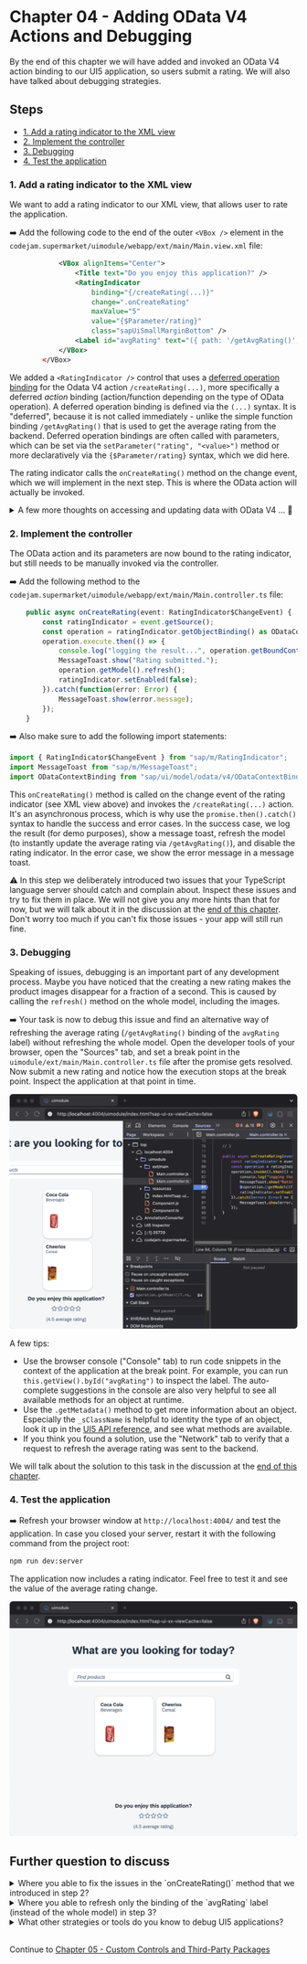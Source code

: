 # Chapter 04 - Adding OData V4 Actions and Debugging

By the end of this chapter we will have added and invoked an OData V4 action binding to our UI5 application, so users submit a rating. We will also have talked about debugging strategies.

## Steps

- [1. Add a rating indicator to the XML view](#1-add-a-rating-indicator-to-the-xml-view)<br>
- [2. Implement the controller](#2-implement-the-controller)<br>
- [3. Debugging](#3-debugging)<br>
- [4. Test the application](#4-test-the-application)<br>

### 1. Add a rating indicator to the XML view

We want to add a rating indicator to our XML view, that allows user to rate the application.

➡️ Add the following code to the end of the outer `<VBox />` element in the `codejam.supermarket/uimodule/webapp/ext/main/Main.view.xml` file:

```xml
			<VBox alignItems="Center">
				<Title text="Do you enjoy this application?" />
				<RatingIndicator
					binding="{/createRating(...)}"
					change=".onCreateRating"
					maxValue="5"
					value="{$Parameter/rating}"
					class="sapUiSmallMarginBottom" />
				<Label id="avgRating" text="({ path: '/getAvgRating()', type: 'sap.ui.model.odata.type.Decimal' } average rating)" />
			</VBox>
		</VBox>
```

We added a `<RatingIndicator />` control that uses a [deferred operation binding](https://ui5.sap.com/#/topic/b54f7895b7594c61a83fa7257fa9d13f) for the Odata V4 action `/createRating(...)`, more specifically a deferred *action* binding (action/function depending on the type of OData operation). A deferred operation binding is defined via the `(...)` syntax. It is "deferred", because it is not called immediately - unlike the simple function binding `/getAvgRating()` that is used to get the average rating from the backend. Deferred operation bindings are often called with parameters, which can be set via the `setParameter("rating", "<value>")` method or more declaratively via the `{$Parameter/rating}` syntax, which we did here.

The rating indicator calls the `onCreateRating()` method on the change event, which we will implement in the next step. This is where the OData action will actually be invoked.

<details>
<summary>A few more thoughts on accessing and updating data with OData V4 ... 💬</summary>

<br>

> The [OData V4 model](https://ui5.sap.com/#/api/sap.ui.model.odata.v4.ODataModel) in UI5 does ***not*** allow for direct (or "manual") data model access or manipulation via the `getProperty()` or `setProperty()` methods - unlike the [OData V2 model](https://ui5.sap.com/#/api/sap.ui.model.odata.v2.ODataModel%23methods/Summary) or [JSON model](https://ui5.sap.com/#/api/sap.ui.model.json.JSONModel). Instead, the context API ([ODataContextBinding](https://ui5.sap.com/#/api/sap.ui.model.odata.v4.ODataContextBinding)) plays the most central role and is used to access and manipulate data. It is therefore considered a best practice to use bindings whenever possible. Data model properties (a path in the model) are bound to control properties, which means that changes to the control and therefore the data model (two-way binding) then also automatically update the backend. Simple function bindings or deferred operation bindings like shown above are used to manipulate data (never do "manual" calculations on the client side). This approach requires the backend to be closely aligned with what the client (the UI5 app) wants to do and provide the corresponding actions and functions.
>
> You can read more about the differences between OData V2 and OData V4 in the [UI5 documentation](https://ui5.sap.com/#/topic/abd4d7c7548d4c29ab8364d3904a6d74).

</details>

### 2. Implement the controller

The OData action and its parameters are now bound to the rating indicator, but still needs to be manually invoked via the controller.

➡️ Add the following method to the `codejam.supermarket/uimodule/webapp/ext/main/Main.controller.ts` file:

```typescript
	public async onCreateRating(event: RatingIndicator$ChangeEvent) {
		const ratingIndicator = event.getSource();
		const operation = ratingIndicator.getObjectBinding() as ODataContextBinding;
		operation.execute.then(() => {
			console.log("logging the result...", operation.getBoundContext().getObject());
			MessageToast.show("Rating submitted.");
			operation.getModel().refresh();
			ratingIndicator.setEnabled(false);
		}).catch(function(error: Error) {
			MessageToast.show(error.message);
		});
	}
```

➡️ Also make sure to add the following import statements:

```typescript
import { RatingIndicator$ChangeEvent } from "sap/m/RatingIndicator";
import MessageToast from "sap/m/MessageToast";
import ODataContextBinding from "sap/ui/model/odata/v4/ODataContextBinding";
```

This `onCreateRating()` method is called on the change event of the rating indicator (see XML view above) and invokes the `/createRating(...)` action. It's an asynchronous process, which is why use the `promise.then().catch()` syntax to handle the success and error cases. In the success case, we log the result (for demo purposes), show a message toast, refresh the model (to instantly update the average rating via `/getAvgRating()`), and disable the rating indicator. In the error case, we show the error message in a message toast.

⚠️ In this step we deliberately introduced two issues that your TypeScript language server should catch and complain about. Inspect these issues and try to fix them in place. We will not give you any more hints than that for now, but we will talk about it in the discussion at the [end of this chapter](#further-question-to-discuss). Don't worry too much if you can't fix those issues - your app will still run fine.

### 3. Debugging

Speaking of issues, debugging is an important part of any development process. Maybe you have noticed that the creating a new rating makes the product images disappear for a fraction of a second. This is caused by calling the `refresh()` method on the whole model, including the images.

➡️ Your task is now to debug this issue and find an alternative way of refreshing the average rating (`/getAvgRating()` binding of the `avgRating` label) without refreshing the whole model. Open the developer tools of your browser, open the "Sources" tab, and set a break point in the `uimodule/ext/main/Main.controller.ts` file after the promise gets resolved. Now submit a new rating and notice how the execution stops at the break point. Inspect the application at that point in time.

![breakpoint](./breakpoint.png)

A few tips:
- Use the browser console ("Console" tab) to run code snippets in the context of the application at the break point. For example, you can run `this.getView().byId("avgRating")` to inspect the label. The auto-complete suggestions in the console are also very helpful to see all available methods for an object at runtime.
- Use the `.getMetadata()` method to get more information about an object. Especially the `_sClassName` is helpful to identity the type of an object, look it up in the [UI5 API reference](https://ui5.sap.com/#/api), and see what methods are available.
- If you think you found a solution, use the "Network" tab to verify that a request to refresh the average rating was sent to the backend.

We will talk about the solution to this task in the discussion at the [end of this chapter](#further-question-to-discuss).

### 4. Test the application

➡️ Refresh your browser window at `http://localhost:4004/` and test the application. In case you closed your server, restart it with the following command from the project root:

```bash
npm run dev:server
```

The application now includes a rating indicator. Feel free to test it and see the value of the average rating change.

![application](./application.png)

## Further question to discuss

<details>
<summary>Where you able to fix the issues in the `onCreateRating()` method that we introduced in step 2?</summary>

<br>

> The TS language server complained that the `execute` method of the `ODataBindingContext` is deprecated. Replace it with `invoke()` to fix this. This is a great example of how TS provides a comprehensive experience that feels like the documentation is built into your IDE.
>
> The TS language server also complained that the return value of `operation.getModel()` might possibly be null - potentially resulting in an ugly error when calling `refresh()` on it. You can fix this by using the optional chaining operator `?.`: `operation.getModel()?.refresh()`. This way, `refresh()` will only be called if `getModel()` returns a non-null value. This is a great example of how TS helps you to write more robust code and avoid runtime errors.

</details>

<details>
<summary>Where you able to refresh only the binding of the `avgRating` label (instead of the whole model) in step 3?</summary>

<br>

> The solution is to first use `label.getBinding("text")` to get the composite binding of the label, then use `compositeBinding.getBindings()` to get all property bindings of the composite binding, and finally call `refresh()` on the first binding of the array, which is the `/getAvgRating` function binding. This way, only the average rating is refreshed without affecting the product images. It's not rocket science, but quite the task to work out yourself.
> ```typescript
>   public async onCreateRating(event: RatingIndicator$ChangeEvent) {
>       const ratingIndicator = event.getSource();
>       const operation = ratingIndicator.getObjectBinding() as ODataContextBinding;
>       operation.invoke().then(() => {
>           console.log("logging the result...", operation.getBoundContext().getObject());
>           MessageToast.show("Rating submitted.");
>           const label = this.getView()?.byId("avgRating") as Label
>           const compositeBindings = label.getBinding("text") as CompositeBinding
>           compositeBindings.getBindings()[0].refresh()
>           ratingIndicator.setEnabled(false);
>       }).catch((error: Error) => {
>           MessageToast.show(error.message);
>       });
>   }
>```

</details>

<details>
<summary>What other strategies or tools do you know to debug UI5 applications?</summary>

<br>

> - The [UI5 inspector](https://chromewebstore.google.com/detail/ui5-inspector/bebecogbafbighhaildooiibipcnbngo?hl=de&pli=1) allows you to inspect the UI5 control tree (XML) at runtime, which can be very helpful.
> - UI5 provides built-in tools for diagnostics and testing purposes via [keyboard shortcuts](https://help.sap.com/docs/ABAP_PLATFORM_NEW/468a97775123488ab3345a0c48cadd8f/154844c3ac2a4675a37aeb6259a5e034.html).
</details>

<br>

Continue to [Chapter 05 - Custom Controls and Third-Party Packages](/chapters/05-custom-controls-and-third-party-packages/)
